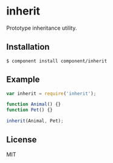 
# inherit

  Prototype inheritance utility.

## Installation

```
$ component install component/inherit
```

## Example

```js
var inherit = require('inherit');

function Animal() {}
function Pet() {}

inherit(Animal, Pet);
```

## License

  MIT